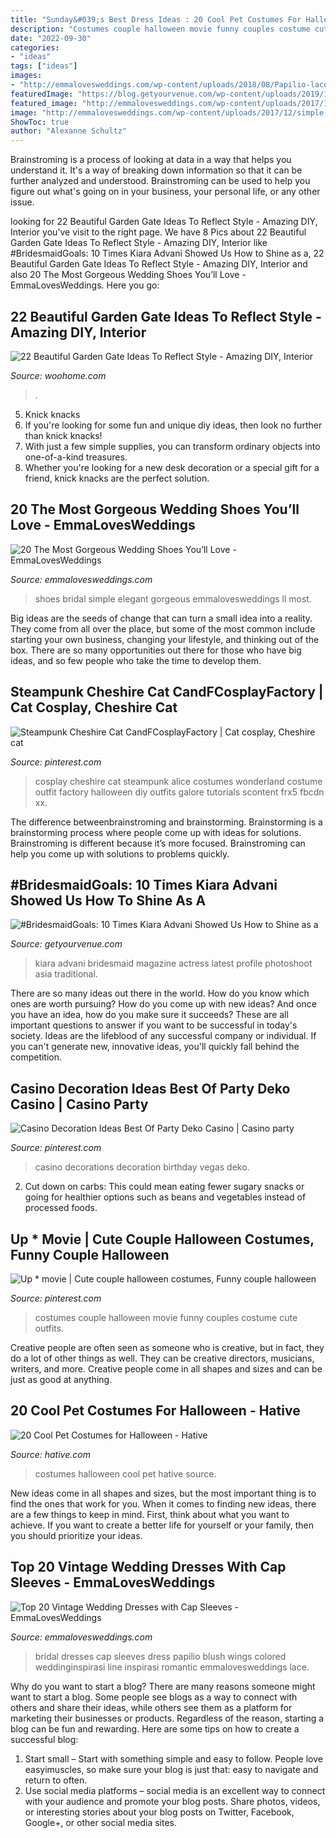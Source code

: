 ```yaml
---
title: "Sunday&#039;s Best Dress Ideas : 20 Cool Pet Costumes For Halloween"
description: "Costumes couple halloween movie funny couples costume cute outfits"
date: "2022-09-30"
categories:
- "ideas"
tags: ["ideas"]
images:
- "http://emmalovesweddings.com/wp-content/uploads/2018/08/Papilio-lace-wedding-dress-with-cap-sleeves.jpg"
featuredImage: "https://blog.getyourvenue.com/wp-content/uploads/2019/12/bridesmaid-goals-kiara-advani-12.jpg"
featured_image: "http://emmalovesweddings.com/wp-content/uploads/2017/12/simple-but-elegant-bridal-shoes.jpg"
image: "http://emmalovesweddings.com/wp-content/uploads/2017/12/simple-but-elegant-bridal-shoes.jpg"
ShowToc: true
author: "Alexanne Schultz"
---
```



Brainstroming is a process of looking at data in a way that helps you understand it. It's a way of breaking down information so that it can be further analyzed and understood. Brainstroming can be used to help you figure out what's going on in your business, your personal life, or any other issue.

	

		
looking for 22 Beautiful Garden Gate Ideas To Reflect Style - Amazing DIY, Interior you've visit to the right page. We have 8 Pics about 22 Beautiful Garden Gate Ideas To Reflect Style - Amazing DIY, Interior like #BridesmaidGoals: 10 Times Kiara Advani Showed Us How to Shine as a, 22 Beautiful Garden Gate Ideas To Reflect Style - Amazing DIY, Interior and also 20 The Most Gorgeous Wedding Shoes You’ll Love - EmmaLovesWeddings. Here you go:
		
    
## 22 Beautiful Garden Gate Ideas To Reflect Style - Amazing DIY, Interior

<img loading=lazy src="https://www.woohome.com/wp-content/uploads/2014/03/garden-gate-20.jpg" onerror="this.onerror=null;this.src='https://tse2.mm.bing.net/th?id=OIP.WbJj-2zvWaOQxS12KIGkEQHaJ4&amp;pid=15.1';" alt="22 Beautiful Garden Gate Ideas To Reflect Style - Amazing DIY, Interior">

_Source: woohome.com_

>. 

	

5. Knick knacks
1. If you're looking for some fun and unique diy ideas, then look no further than knick knacks!
2. With just a few simple supplies, you can transform ordinary objects into one-of-a-kind treasures.
3. Whether you're looking for a new desk decoration or a special gift for a friend, knick knacks are the perfect solution.

    
## 20 The Most Gorgeous Wedding Shoes You’ll Love - EmmaLovesWeddings

<img loading=lazy src="http://emmalovesweddings.com/wp-content/uploads/2017/12/simple-but-elegant-bridal-shoes.jpg" onerror="this.onerror=null;this.src='https://tse1.mm.bing.net/th?id=OIP.lkBH9NLTEFQJokJxDMtXEgHaK3&amp;pid=15.1';" alt="20 The Most Gorgeous Wedding Shoes You’ll Love - EmmaLovesWeddings">

_Source: emmalovesweddings.com_

>shoes bridal simple elegant gorgeous emmalovesweddings ll most. 

	

Big ideas are the seeds of change that can turn a small idea into a reality. They come from all over the place, but some of the most common include starting your own business, changing your lifestyle, and thinking out of the box. There are so many opportunities out there for those who have big ideas, and so few people who take the time to develop them.

    
## Steampunk Cheshire Cat CandFCosplayFactory | Cat Cosplay, Cheshire Cat

<img loading=lazy src="https://i.pinimg.com/736x/00/5f/e4/005fe4d76d935d8d97066f8dbaf90bbc.jpg" onerror="this.onerror=null;this.src='https://tse3.mm.bing.net/th?id=OIP.TvadUuALMGl_Y-MINQMWhQHaL7&amp;pid=15.1';" alt="Steampunk Cheshire Cat CandFCosplayFactory | Cat cosplay, Cheshire cat">

_Source: pinterest.com_

>cosplay cheshire cat steampunk alice costumes wonderland costume outfit factory halloween diy outfits galore tutorials scontent frx5 fbcdn xx. 

	

The difference betweenbrainstroming and brainstorming.
Brainstorming is a brainstorming process where people come up with ideas for solutions. Brainstroming is different because it’s more focused. Brainstroming can help you come up with solutions to problems quickly.

    
## #BridesmaidGoals: 10 Times Kiara Advani Showed Us How To Shine As A

<img loading=lazy src="https://blog.getyourvenue.com/wp-content/uploads/2019/12/bridesmaid-goals-kiara-advani-12.jpg" onerror="this.onerror=null;this.src='https://tse1.mm.bing.net/th?id=OIP.Sc2NmHx7gcrfgHzmp5mW8gHaKd&amp;pid=15.1';" alt="#BridesmaidGoals: 10 Times Kiara Advani Showed Us How to Shine as a">

_Source: getyourvenue.com_

>kiara advani bridesmaid magazine actress latest profile photoshoot asia traditional. 

	

There are so many ideas out there in the world. How do you know which ones are worth pursuing? How do you come up with new ideas? And once you have an idea, how do you make sure it succeeds? These are all important questions to answer if you want to be successful in today's society. Ideas are the lifeblood of any successful company or individual. If you can't generate new, innovative ideas, you'll quickly fall behind the competition.

    
## Casino Decoration Ideas Best Of Party Deko Casino | Casino Party

<img loading=lazy src="https://i.pinimg.com/736x/46/1d/36/461d36c22a46fb6a74ccd7c24c09ae5c.jpg" onerror="this.onerror=null;this.src='https://tse3.mm.bing.net/th?id=OIP.DIveB8kSE5sLjOZoBPFDIwHaL5&amp;pid=15.1';" alt="Casino Decoration Ideas Best Of Party Deko Casino | Casino party">

_Source: pinterest.com_

>casino decorations decoration birthday vegas deko. 

	

2. Cut down on carbs: This could mean eating fewer sugary snacks or going for healthier options such as beans and vegetables instead of processed foods.

    
## Up * Movie | Cute Couple Halloween Costumes, Funny Couple Halloween

<img loading=lazy src="https://i.pinimg.com/736x/3e/73/06/3e7306bf0b4ee603a5ce2986524c2967.jpg" onerror="this.onerror=null;this.src='https://tse3.mm.bing.net/th?id=OIP.F-Yqs77pSLcywVitwPF3TAHaMa&amp;pid=15.1';" alt="Up * movie | Cute couple halloween costumes, Funny couple halloween">

_Source: pinterest.com_

>costumes couple halloween movie funny couples costume cute outfits. 

	

Creative people are often seen as someone who is creative, but in fact, they do a lot of other things as well. They can be creative directors, musicians, writers, and more. Creative people come in all shapes and sizes and can be just as good at anything.

    
## 20 Cool Pet Costumes For Halloween - Hative

<img loading=lazy src="https://hative.com/wp-content/uploads/2014/10/cool-pet-costumes/9-cool-pet-costumes.jpg" onerror="this.onerror=null;this.src='https://tse2.mm.bing.net/th?id=OIP.t53olT53fMYYT0k4OBvaJQHaL_&amp;pid=15.1';" alt="20 Cool Pet Costumes for Halloween - Hative">

_Source: hative.com_

>costumes halloween cool pet hative source. 

	

New ideas come in all shapes and sizes, but the most important thing is to find the ones that work for you. When it comes to finding new ideas, there are a few things to keep in mind. First, think about what you want to achieve. If you want to create a better life for yourself or your family, then you should prioritize your ideas.

    
## Top 20 Vintage Wedding Dresses With Cap Sleeves - EmmaLovesWeddings

<img loading=lazy src="http://emmalovesweddings.com/wp-content/uploads/2018/08/Papilio-lace-wedding-dress-with-cap-sleeves.jpg" onerror="this.onerror=null;this.src='https://tse4.mm.bing.net/th?id=OIP.Ifya4gDZ-Zp_BBPxj0n8vAHaO0&amp;pid=15.1';" alt="Top 20 Vintage Wedding Dresses with Cap Sleeves - EmmaLovesWeddings">

_Source: emmalovesweddings.com_

>bridal dresses cap sleeves dress papilio blush wings colored weddinginspirasi line inspirasi romantic emmalovesweddings lace. 

	

Why do you want to start a blog?
There are many reasons someone might want to start a blog. Some people see blogs as a way to connect with others and share their ideas, while others see them as a platform for marketing their businesses or products. Regardless of the reason, starting a blog can be fun and rewarding. Here are some tips on how to create a successful blog: 
1. Start small – Start with something simple and easy to follow. People love easyimuscles, so make sure your blog is just that: easy to navigate and return to often. 
2. Use social media platforms – social media is an excellent way to connect with your audience and promote your blog posts. Share photos, videos, or interesting stories about your blog posts on Twitter, Facebook, Google+, or other social media sites. 


